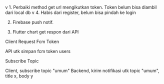 v 1. Perbaiki method get url mengikutkan token. Token belum bisa diambil dari local db
v 4. Habis dari register, belum bisa pindah ke login

2. Firebase push notif.

3. Flutter chart get respon dari API



<!-- Client -->
Client Request Fcm Token

API utk simpan fcm token users


Subscribe Topic

Client, subscribe topic "umum"
Backend, kirim notifikasi utk topic "umum", title x, body y